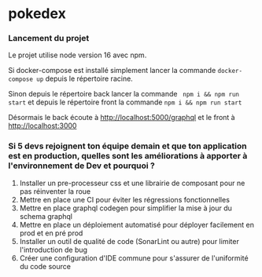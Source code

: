 # pokedex

### Lancement du projet

Le projet utilise node version 16 avec npm.

Si docker-compose est installé simplement lancer la commande 
```docker-compose up``` depuis le répertoire racine.

Sinon depuis le répertoire back lancer la commande 
``` npm i && npm run start```
et depuis le répertoire front la commande ```npm i && npm run start```

Désormais le back écoute à [http://localhost:5000/graphql](http://localhost:5000/graphql) et le front à [http://localhost:3000](http://localhost:3000)




### Si 5 devs rejoignent ton équipe demain et que ton application est en production, quelles sont les améliorations à apporter à l'environnement de Dev et pourquoi ?

1. Installer un pre-processeur css et une librairie de composant pour ne pas réinventer la roue
2. Mettre en place une CI pour éviter les régressions fonctionnelles
3. Mettre en place graphql codegen pour simplifier la mise à jour du schema graphql
4. Mettre en place un déploiement automatisé pour déployer facilement en prod et en pré prod
5. Installer un outil de qualité de code (SonarLint ou autre) pour limiter l'introduction de bug
6. Créer une configuration d'IDE commune pour s'assurer de l'uniformité du code source

